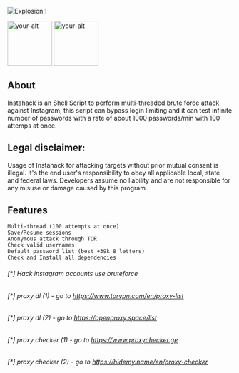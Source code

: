 ![Explosion!!](https://s16.picofile.com/file/8423213668/1597845525_picsay.png)

<a href="https://instagram.com/sslri" > <img src="https://s7.picofile.com/file/8384564676/instagram_new.png" alt="your-alt"  width="100" height="100"></a> <a href="https://telegram.me/sslri" > <img src="https://s9.picofile.com/file/8361530500/telegram_app.png" alt="your-alt"  width="100" height="100"></a>
 

## About
Instahack is an Shell Script to perform multi-threaded brute force attack against Instagram, this script can bypass login limiting and it can test infinite number of passwords with a rate of about 1000 passwords/min with 100 attemps at once.

## Legal disclaimer:
Usage of Instahack for attacking targets without prior mutual consent is illegal. It's the end user's responsibility to obey all applicable local, state and federal laws. Developers assume no liability and are not responsible for any misuse or damage caused by this program

## Features

    Multi-thread (100 attempts at once)
    Save/Resume sessions
    Anonymous attack through TOR
    Check valid usernames
    Default password list (best +39k 8 letters)
    Check and Install all dependencies



###### [*] Hack instagram accounts use bruteforce
###### [*] proxy dl (1) - go to https://www.torvpn.com/en/proxy-list
###### [*] proxy dl (2) - go to https://openproxy.space/list
###### [*] proxy checker (1) - go to https://www.proxychecker.ge
###### [*] proxy checker (2) - go to https://hidemy.name/en/proxy-checker

